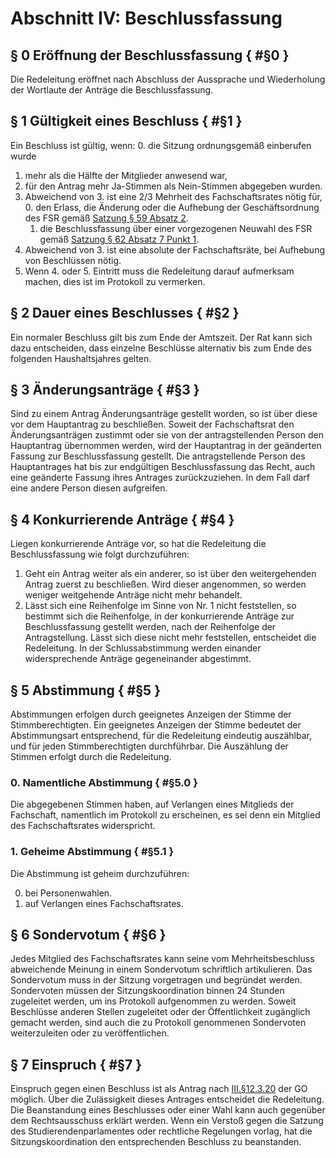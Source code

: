 # Abschnitt IV: Beschlussfassung
## § 0 Eröffnung der Beschlussfassung { #§0 }
Die Redeleitung eröffnet nach Abschluss der Aussprache und Wiederholung der Wortlaute der Anträge die Beschlussfassung.

## § 1 Gültigkeit eines Beschluss { #§1 }
Ein Beschluss ist gültig, wenn:
0. die Sitzung ordnungsgemäß einberufen wurde
1. mehr als die Hälfte der Mitglieder anwesend war,
2. für den Antrag mehr Ja-Stimmen als Nein-Stimmen abgegeben wurden.
3. Abweichend von 3. ist eine 2/3 Mehrheit des Fachschaftsrates nötig für,
	0. den Erlass, die Änderung oder die Aufhebung der Geschäftsordnung des FSR gemäß [Satzung § 59 Absatz 2](https://sphhu.de/documents/2022/07/satzung.pdf/).
	1. die Beschlussfassung über einer vorgezogenen Neuwahl des FSR gemäß [Satzung § 62 Absatz 7 Punkt 1](https://sphhu.de/documents/2022/07/satzung.pdf/).
4.  Abweichend von 3. ist eine absolute der Fachschaftsräte, bei Aufhebung von Beschlüssen nötig.
5. Wenn 4. oder 5. Eintritt muss die Redeleitung darauf aufmerksam machen, dies ist im Protokoll zu vermerken.
 
 
## § 2 Dauer eines Beschlusses { #§2 }
Ein normaler Beschluss gilt bis zum Ende der Amtszeit. Der Rat kann sich dazu entscheiden, dass einzelne Beschlüsse alternativ bis zum Ende des folgenden Haushaltsjahres gelten.

## § 3 Änderungsanträge { #§3 }
Sind zu einem Antrag Änderungsanträge gestellt worden, so ist über diese vor dem Hauptantrag zu beschließen. Soweit der Fachschaftsrat den Änderungsanträgen zustimmt oder sie von der antragstellenden Person den Hauptantrag übernommen werden, wird der Hauptantrag in der geänderten Fassung zur Beschlussfassung gestellt. Die antragstellende Person des Hauptantrages hat bis zur endgültigen Beschlussfassung das Recht, auch eine geänderte Fassung ihres Antrages zurückzuziehen. In dem Fall darf eine andere Person diesen aufgreifen. 

## § 4 Konkurrierende Anträge { #§4 }
Liegen konkurrierende Anträge vor, so hat die Redeleitung die Beschlussfassung wie folgt durchzuführen:
1. Geht ein Antrag weiter als ein anderer, so ist über den weitergehenden Antrag zuerst zu beschließen. Wird dieser angenommen, so werden weniger weitgehende Anträge nicht mehr behandelt.
2. Lässt sich eine Reihenfolge im Sinne von Nr. 1 nicht feststellen, so bestimmt sich die Reihenfolge, in der konkurrierende Anträge zur Beschlussfassung gestellt werden, nach der Reihenfolge der Antragstellung. Lässt sich diese nicht mehr feststellen, entscheidet die Redeleitung. In der Schlussabstimmung werden einander widersprechende Anträge gegeneinander abgestimmt.

## § 5 Abstimmung { #§5 }
Abstimmungen erfolgen durch geeignetes Anzeigen der Stimme der Stimmberechtigten. Ein geeignetes Anzeigen der Stimme bedeutet der Abstimmungsart entsprechend, für die Redeleitung eindeutig auszählbar, und für jeden Stimmberechtigten durchführbar. Die Auszählung der Stimmen erfolgt durch die Redeleitung.

### 0. Namentliche Abstimmung { #§5.0 }
Die abgegebenen Stimmen haben, auf Verlangen eines Mitglieds der Fachschaft, namentlich im Protokoll zu erscheinen, es sei denn ein Mitglied des Fachschaftsrates widerspricht.

### 1. Geheime Abstimmung { #§5.1 }
Die Abstimmung ist geheim durchzuführen:

0. <a name="§5.1.1">bei Personenwahlen.</a>
1. <a name="§5.1.1">auf Verlangen eines Fachschaftsrates.</a>

## § 6 Sondervotum { #§6 }
Jedes Mitglied des Fachschaftsrates kann seine vom Mehrheitsbeschluss abweichende Meinung in einem Sondervotum schriftlich artikulieren. Das Sondervotum muss in der Sitzung vorgetragen und begründet werden. Sondervoten müssen der Sitzungskoordination binnen 24 Stunden zugeleitet werden, um ins Protokoll aufgenommen zu werden. Soweit Beschlüsse anderen Stellen zugeleitet oder der Öffentlichkeit zugänglich gemacht werden, sind auch die zu Protokoll genommenen Sondervoten weiterzuleiten oder zu veröffentlichen.

## § 7 Einspruch { #§7 }
Einspruch gegen einen Beschluss ist als Antrag nach [III.§12.3.20](./Abschnitt_3_Durchfuhrung_der_Sitzung.md#§12.3.20) der GO möglich. Über die Zulässigkeit dieses Antrages entscheidet die Redeleitung. Die Beanstandung eines Beschlusses oder einer Wahl kann auch gegenüber dem Rechtsausschuss erklärt werden. Wenn ein Verstoß gegen die Satzung des Studierendenparlamentes oder rechtliche Regelungen vorlag, hat die Sitzungskoordination den entsprechenden Beschluss zu beanstanden.
